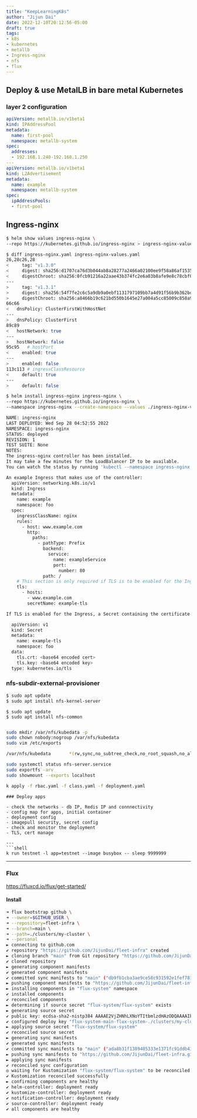 ```yaml
---
title: "KeepLearningK8s"
author: "Jijun Dai"
date: 2022-12-10T20:12:56-05:00
draft: true
tags:
- k8s
- kubernetes
- metallb
- Ingress-nginx
- nfs
- flux
---
```


## Deploy & use MetalLB in bare metal Kubernetes
### layer 2 configuration

```yaml
apiVersion: metallb.io/v1beta1
kind: IPAddressPool
metadata:
  name: first-pool
  namespace: metallb-system
spec:
  addresses:
  - 192.168.1.240-192.168.1.250
---
apiVersion: metallb.io/v1beta1
kind: L2Advertisement
metadata:
  name: example
  namespace: metallb-system
spec:
  ipAddressPools:
  - first-pool

```

## Ingress-nginx

```bash
$ helm show values ingress-nginx \
--repo https://kubernetes.github.io/ingress-nginx > ingress-nginx-values.yaml

```

```bash
$ diff ingress-nginx.yaml ingress-nginx-values.yaml
26,28c26,28
<     tag: "v1.3.0"
<     digest: sha256:d1707ca76d3b044ab8a28277a2466a02100ee9f58a86af1535a3edf9323ea1b5
<     digestChroot: sha256:0fcb91216a22aae43b374fc2e6a03b8afe9e8c78cbf07a09d75636dc4ea3c191
---
>     tag: "v1.3.1"
>     digest: sha256:54f7fe2c6c5a9db9a0ebf1131797109bb7a4d91f56b9b362bde2abd237dd1974
>     digestChroot: sha256:a8466b19c621bd550b1645e27a004a5cc85009c858a9ab19490216735ac432b1
66c66
<   dnsPolicy: ClusterFirstWithHostNet
---
>   dnsPolicy: ClusterFirst
89c89
<   hostNetwork: true
---
>   hostNetwork: false
95c95   # hostPort
<     enabled: true     
---
>     enabled: false
113c113 # ingressClassResource
<     default: true
---
>     default: false

```

```bash
$ helm install ingress-nginx ingress-nginx \
--repo https://kubernetes.github.io/ingress-nginx \
--namespace ingress-nginx --create-namespace --values ./ingress-nginx-values.yaml

NAME: ingress-nginx
LAST DEPLOYED: Wed Sep 28 04:52:55 2022
NAMESPACE: ingress-nginx
STATUS: deployed
REVISION: 1
TEST SUITE: None
NOTES:
The ingress-nginx controller has been installed.
It may take a few minutes for the LoadBalancer IP to be available.
You can watch the status by running 'kubectl --namespace ingress-nginx get services -o wide -w ingress-nginx-controller'

An example Ingress that makes use of the controller:
  apiVersion: networking.k8s.io/v1
  kind: Ingress
  metadata:
    name: example
    namespace: foo
  spec:
    ingressClassName: nginx
    rules:
      - host: www.example.com
        http:
          paths:
            - pathType: Prefix
              backend:
                service:
                  name: exampleService
                  port:
                    number: 80
              path: /
    # This section is only required if TLS is to be enabled for the Ingress
    tls:
      - hosts:
        - www.example.com
        secretName: example-tls

If TLS is enabled for the Ingress, a Secret containing the certificate and key must also be provided:

  apiVersion: v1
  kind: Secret
  metadata:
    name: example-tls
    namespace: foo
  data:
    tls.crt: <base64 encoded cert>
    tls.key: <base64 encoded key>
  type: kubernetes.io/tls

```

### nfs-subdir-external-provisioner
```bash
$ sudo apt update
$ sudo apt install nfs-kernel-server
```

```shell
$ sudo apt update
$ sudo apt install nfs-common
```

```
```

```bash
sudo mkdir /var/nfs/kubedata -p
sudo chown nobody:nogroup /var/nfs/kubedata
sudo vim /etc/exports

/var/nfs/kubedata       *(rw,sync,no_subtree_check,no_root_squash,no_all_squash,insecure)host

sudo systemctl status nfs-server.service
sudo exportfs -arv
sudo showmount --exports localhost

k apply -f rbac.yaml -f class.yaml -f deployment.yaml

```

```
### Deploy apps

- check the networks - db IP, Redis IP and connnectivity
- config map for apps, initial container
- deployment config
- imagepull security, secret config
- check and monitor the deployment
- TLS, cert manage

---
```shell
k run testnet -l app=testnet --image busybox -- sleep 9999999
```

---
### Flux
https://fluxcd.io/flux/get-started/
#### Install
```bash
➜ flux bootstrap github \
➜ --owner=$GITHUB_USER \
➜ --repository=fleet-infra \
➜ --branch=main \
➜ --path=./clusters/my-cluster \
➜ --personal
► connecting to github.com
✔ repository "https://github.com/JijunDai/fleet-infra" created
► cloning branch "main" from Git repository "https://github.com/JijunDai/fleet-infra.git"
✔ cloned repository
► generating component manifests
✔ generated component manifests
✔ committed sync manifests to "main" ("db9fb1cba3ae9ce58c931592e1fef781c09cca1a")
► pushing component manifests to "https://github.com/JijunDai/fleet-infra.git"
► installing components in "flux-system" namespace
✔ installed components
✔ reconciled components
► determining if source secret "flux-system/flux-system" exists
► generating source secret
✔ public key: ecdsa-sha2-nistp384 AAAAE2VjZHNhLXNoYTItbmlzdHAzODQAAAAIbmlzdHAzODQAAABhBKsd2QRpZiA9R00gKLA9uWaw+FFs9lyXFTtBT2LS1GF4bVTw7C24hzsOehOE+0Gtjlm4K+biLysmwNwa7LsBLS9RoM85ZmwVjLtiR75f48loacWAJRxJCg39yus0w8MYbQ==
✔ configured deploy key "flux-system-main-flux-system-./clusters/my-cluster" for "https://github.com/JijunDai/fleet-infra"
► applying source secret "flux-system/flux-system"
✔ reconciled source secret
► generating sync manifests
✔ generated sync manifests
✔ committed sync manifests to "main" ("ada8b31f1389405333e1371fc91ddb4310b9ede8")
► pushing sync manifests to "https://github.com/JijunDai/fleet-infra.git"
► applying sync manifests
✔ reconciled sync configuration
◎ waiting for Kustomization "flux-system/flux-system" to be reconciled
✔ Kustomization reconciled successfully
► confirming components are healthy
✔ helm-controller: deployment ready
✔ kustomize-controller: deployment ready
✔ notification-controller: deployment ready
✔ source-controller: deployment ready
✔ all components are healthy

```
